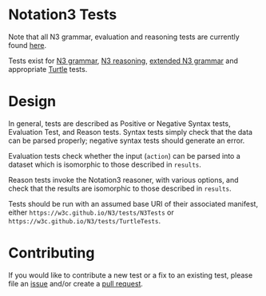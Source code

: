 # Notation3 Tests
Note that all N3 grammar, evaluation and reasoning tests are currently found [here](https://w3c.github.io/N3/tests/N3Tests).

Tests exist for [N3 grammar](N3Tests/manifest.ttl), [N3 reasoning](N3Tests/manifest-reasoner.ttl), [extended N3 grammar](N3Tests/manifest-extended.ttl) and appropriate [Turtle](TurtleTests/manifest.ttl) tests.

# Design

In general, tests are described as Positive or Negative Syntax tests, Evaluation Test, and Reason tests. Syntax tests simply check that the data can be parsed properly; negative syntax tests should generate an error.

Evaluation tests check whether the input (`action`) can be parsed into a dataset which is isomorphic to those described in `results`.

Reason tests invoke the Notation3 reasoner, with various options, and check that the results are isomorphic to those described in `results`.

Tests should be run with an assumed base URI of their associated manifest, either `https://w3c.github.io/N3/tests/N3Tests` or `https://w3c.github.io/N3/tests/TurtleTests`.

# Contributing

If you would like to contribute a new test or a fix to an existing test,
please file an [issue](https://github.com/w3c/N3/issues) and/or create a [pull request](https://github.com/w3c/N3/pulls).
